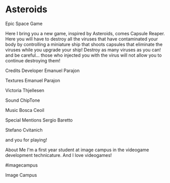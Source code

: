 # Asteroids
 Epic Space Game
 
Here I bring you a new game, inspired by Asteroids, comes Capsule Reaper.
Here you will have to destroy all the viruses that have contaminated your body by controlling a miniature ship that shoots capsules that eliminate the viruses while you upgrade your ship!
Destroy as many viruses as you can! and be careful... those who injected you with the virus will not allow you to continue destroying them!

Credits
Developer
Emanuel Parajon

Textures
Emanuel Parajon

Victoria Thjellesen

Sound
ChipTone

Music
Bosca Ceoil

Special Mentions
Sergio Baretto

Stefano Cvitanich

and you for playing!

About Me
I'm a first year student at image campus in the videogame development technicature. And I love videogames!

#imagecampus

Image Campus
